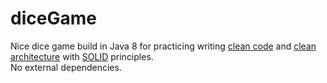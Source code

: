 # diceGame
Nice dice game build in Java 8 for practicing writing [clean code](https://www.amazon.com/Clean-Code-Handbook-Software-Craftsmanship-ebook/dp/B001GSTOAM) and [clean architecture](https://www.amazon.com/Clean-Architecture-Craftsmans-Software-Structure/dp/0134494164) with [SOLID](https://en.wikipedia.org/wiki/SOLID) principles.  
No external dependencies.
